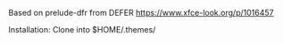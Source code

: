 Based on prelude-dfr from DEFER
https://www.xfce-look.org/p/1016457

Installation: Clone into $HOME/.themes/
